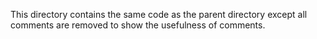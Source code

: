 This directory contains the same code as the parent directory except all comments 
are removed to show the usefulness of comments.
